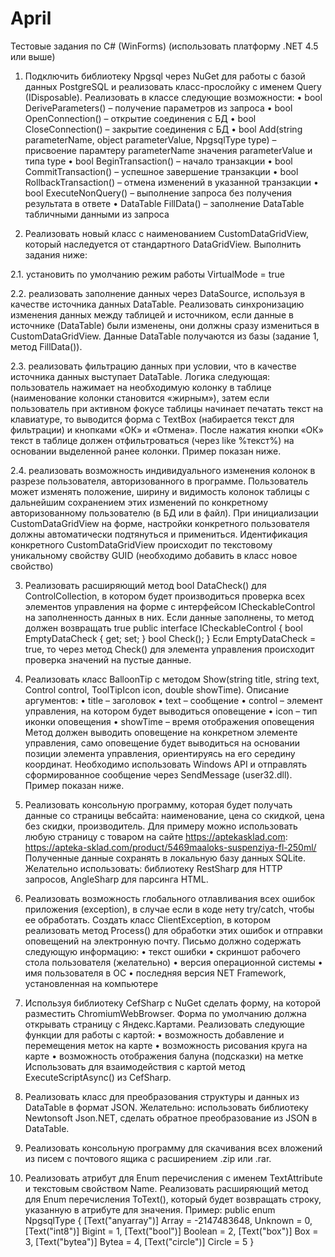 # April
Тестовые задания по C# (WinForms)
(использовать платформу .NET 4.5 или выше)
1. Подключить библиотеку Npgsql через NuGet для работы с базой данных PostgreSQL и
реализовать класс-прослойку с именем Query (IDisposable). Реализовать в классе
следующие возможности:
• bool DeriveParameters() – получение параметров из запроса
• bool OpenConnection() – открытие соединения с БД
• bool CloseConnection() – закрытие соединения с БД
• bool Add(string parameterName, object parameterValue, NpgsqlType type) –
присвоение парамтеру parameterName значения parameterValue и типа type
• bool BeginTransaction() – начало транзакции
• bool CommitTransaction() – успешное завершение транзакции
• bool RollbackTransaction() – отмена изменений в указанной транзакции
• bool ExecuteNonQuery() – выполнение запроса без получения результата в
ответе
• DataTable FillData() – заполнение DataTable табличными данными из запроса

2. Реализовать новый класс с наименованием CustomDataGridView, который наследуется
от стандартного DataGridView. Выполнить задания ниже:

2.1. установить по умолчанию режим работы VirtualMode = true

2.2. реализовать заполнение данных через DataSource, используя в качестве
источника данных DataTable. Реализовать синхронизацию изменения
данных между таблицей и источником, если данные в источнике (DataTable)
были изменены, они должны сразу измениться в CustomDataGridView.
Данные DataTable получаются из базы (задание 1, метод FillData()).

2.3. реализовать фильтрацию данных при условии, что в качестве источника
данных выступает DataTable. Логика следующая: пользователь нажимает на
необходимую колонку в таблице (наименование колонки становится
«жирным»), затем если пользователь при активном фокусе таблицы
начинает печатать текст на клавиатуре, то выводится форма с TextBox
(набирается текст для фильтрации) и кнопками «ОК» и «Отмена». После
нажатия кнопки «ОК» текст в таблице должен отфильтроваться (через like
%текст%) на основании выделенной ранее колонки. Пример показан ниже.

2.4. реализовать возможность индивидуального изменения колонок в разрезе
пользователя, авторизованного в программе. Пользователь может изменять
положение, ширину и видимость колонок таблицы с дальнейшим
сохранением этих изменений по конкретному авторизованному
пользователю (в БД или в файл). При инициализации CustomDataGridView
на форме, настройки конкретного пользователя должны автоматически
подтянуться и примениться. Идентификация конкретного
CustomDataGridView происходит по текстовому уникальному свойству GUID
(необходимо добавить в класс новое свойство)

3. Реализовать расширяющий метод bool DataCheck() для ControlCollection, в котором
будет производиться проверка всех элементов управления на форме с интерфейсом
ICheckableControl на заполненность данных в них. Если данные заполнены, то метод
должен возвращать true
 public interface ICheckableControl
 {
 bool EmptyDataCheck { get; set; }
 bool Check();
 }
Если EmptyDataCheck = true, то через метод Check() для элемента управления
происходит проверка значений на пустые данные.

4. Реализовать класс BalloonTip с методом Show(string title, string text, Control control,
ToolTipIcon icon, double showTime).
Описание аргументов:
• title – заголовок
• text – сообщение
• control – элемент управления, на котором будет выводиться оповещение
• icon – тип иконки оповещения
• showTime – время отображения оповещения
Метод должен выводить оповещение на конкретном элементе управления, само
оповещение будет выводиться на основании позиции элемента управления,
ориентируясь на его середину координат. Необходимо использовать Windows API и
отправлять сформированное сообщение через SendMessage (user32.dll). Пример показан
ниже.

5. Реализовать консольную программу, которая будет получать данные со страницы вебсайта: наименование, цена со скидкой, цена без скидки, производитель. Для
примеру можно использовать любую страницу с товаром на сайте https://aptekasklad.com:
https://apteka-sklad.com/product/5469maaloks-suspenziya-fl-250ml/
Полученные данные сохранять в локальную базу данных SQLite. Желательно
использовать: библиотеку RestSharp для HTTP запросов, AngleSharp для парсинга
HTML.

6. Реализовать возможность глобального отлавливания всех ошибок приложения
(exception), в случае если в коде нету try/catch, чтобы ее обработать. Создать класс
ClientException, в котором реализовать метод Process() для обработки этих ошибок и
отправки оповещений на электронную почту. Письмо должно содержать следующую
информацию:
• текст ошибки
• скриншот рабочего стола пользователя (желательно)
• версия операционной системы
• имя пользователя в ОС
• последняя версия NET Framework, установленная на компьютере

7. Используя библиотеку CefSharp с NuGet сделать форму, на которой разместить
ChromiumWebBrowser. Форма по умолчанию должна открывать страницу с
Яндекс.Картами. Реализовать следующие функции для работы с картой:
• возможность добавление и перемещения меток на карте
• возможность рисования круга на карте
• возможность отображения балуна (подсказки) на метке
Использовать для взаимодействия с картой метод ExecuteScriptAsync() из CefSharp.

8. Реализовать класс для преобразования структуры и данных из DataTable в формат
JSON. Желательно: использовать библиотеку Newtonsoft Json.NET, сделать обратное
преобразование из JSON в DataTable.

9. Реализовать консольную программу для скачивания всех вложений из писем с почтового
ящика с расширением .zip или .rar.

10. Реализовать атрибут для Enum перечисления с именем TextAttribute и текстовым
свойством Name. Реализовать расширяющий метод для Enum перечисления ToText(),
который будет возвращать строку, указанную в атрибуте для значения.
Пример:
public enum NpgsqlType
 {
 [Text("anyarray")]
 Array = -2147483648,
 Unknown = 0,
 [Text("int8")]
 Bigint = 1,
 [Text("bool")]
 Boolean = 2,
 [Text("box")]
 Box = 3,
 [Text("bytea")]
 Bytea = 4,
 [Text("circle")]
 Circle = 5
}

